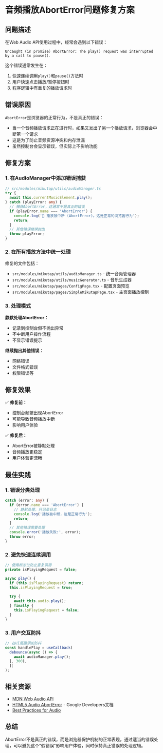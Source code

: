 # 音频播放AbortError问题修复方案

## 问题描述

在Web Audio API使用过程中，经常会遇到以下错误：
```
Uncaught (in promise) AbortError: The play() request was interrupted by a call to pause().
```

这个错误通常发生在：
1. 快速连续调用`play()`和`pause()`方法时
2. 用户快速点击播放/暂停按钮时
3. 程序逻辑中有重复的播放请求时

## 错误原因

`AbortError`是浏览器的正常行为，不是真正的错误：
- 当一个音频播放请求正在进行时，如果又发出了另一个播放请求，浏览器会中断第一个请求
- 这是为了防止音频资源冲突和内存泄漏
- 虽然控制台会显示错误，但实际上不影响功能

## 修复方案

### 1. 在AudioManager中添加错误捕获

```typescript
// src/modules/mikutap/utils/audioManager.ts
try {
  await this.currentMusicElement.play();
} catch (playError: any) {
  // 捕获AbortError，这通常不是真正的错误
  if (playError.name === 'AbortError') {
    console.log('🎵 播放被中断 (AbortError)，这是正常的浏览器行为');
    return;
  }
  // 其他错误继续抛出
  throw playError;
}
```

### 2. 在所有播放方法中统一处理

修复的文件包括：
- `src/modules/mikutap/utils/audioManager.ts` - 统一音频管理器
- `src/modules/mikutap/utils/musicGenerator.ts` - 音乐生成器 
- `src/modules/mikutap/pages/ConfigPage.tsx` - 配置页面预览
- `src/modules/mikutap/pages/SimpleMikutapPage.tsx` - 主页面播放控制

### 3. 处理模式

**静默处理AbortError：**
- 记录到控制台但不抛出异常
- 不中断用户操作流程
- 不显示错误提示

**继续抛出其他错误：**
- 网络错误
- 文件格式错误
- 权限错误等

## 修复效果

✅ **修复前：**
- 控制台频繁出现AbortError
- 可能导致音频播放中断
- 影响用户体验

✅ **修复后：**
- AbortError被静默处理
- 音频播放更稳定
- 用户体验更流畅

## 最佳实践

### 1. 错误分类处理
```typescript
catch (error: any) {
  if (error.name === 'AbortError') {
    // 静默处理，只记录日志
    console.log('播放被中断，这是正常行为');
    return;
  }
  // 其他错误需要处理
  console.error('播放失败:', error);
  throw error;
}
```

### 2. 避免快速连续调用
```typescript
// 使用标志位防止重复调用
private isPlayingRequest = false;

async play() {
  if (this.isPlayingRequest) return;
  this.isPlayingRequest = true;
  
  try {
    await this.audio.play();
  } finally {
    this.isPlayingRequest = false;
  }
}
```

### 3. 用户交互防抖
```typescript
// 在UI层面添加防抖
const handlePlay = useCallback(
  debounce(async () => {
    await audioManager.play();
  }, 300),
  []
);
```

## 相关资源

- [MDN Web Audio API](https://developer.mozilla.org/en-US/docs/Web/API/Web_Audio_API)
- [HTML5 Audio AbortError](https://goo.gl/LdLk22) - Google Developers文档
- [Best Practices for Audio](https://developers.google.com/web/fundamentals/media/audio)

## 总结

AbortError不是真正的错误，而是浏览器保护机制的正常表现。通过适当的错误处理，可以避免这个"假错误"影响用户体验，同时保持真正错误的处理逻辑。 